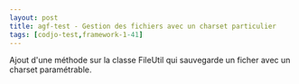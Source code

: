 ```yaml
---
layout: post
title: agf-test - Gestion des fichiers avec un charset particulier
tags: [codjo-test,framework-1-41]
---
```

Ajout d'une méthode sur la classe FileUtil qui sauvegarde un ficher avec un charset paramétrable.